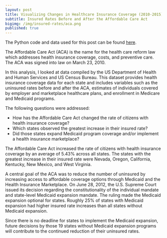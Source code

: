```yaml
---
layout: post
title: Visualizing Changes in Healthcare Insurance Coverage (2010-2015)
subtitle: Insured Rates Before and After the Affordable Care Act
bigimg: /img/insured-rates/aca.png
published: true
---
```


The Python code and data used for this post can be found <a href="https://nbviewer.jupyter.org/github/martyncisneros/visualizing_changes_insured_rates/blob/master/Healthcare%20Insurance%20Coverage.ipynb" target="_blank">here</a>.

The Affordable Care Act (ACA) is the name for the health care reform law which addresses health insurance coverage, costs, and preventive care. The ACA was signed into law on March 23, 2010.

In this analysis, I looked at data compiled by the US Department of Health and Human Services and US Census Bureau. This dataset provides health insurance coverage data for each state and includes variables such as the uninsured rates before and after the ACA, estimates of individuals covered by employer and marketplace healthcare plans, and enrollment in Medicare and Medicaid programs.

The following questions were addressed:

-  How has the Affordable Care Act changed the rate of citizens with health insurance coverage?
-  Which states observed the greatest increase in their insured rate?
-  Did those states expand Medicaid program coverage and/or implement a health insurance marketplace?

The Affordable Care Act increased the rate of citizens with health insurance coverage by an average of 5.43% across all states. The states with the greatest increase in their insured rate were Nevada, Oregon, California, Kentucky, New Mexico, and West Virginia.

A central goal of the ACA was to reduce the number of uninsured by increasing access to affordable coverage options through Medicaid and the Health Insurance Marketplace. On June 28, 2012, the U.S. Supreme Court issued its decision regarding the constitutionality of the individual mandate and state-level Medicaid expansion mandate. The ruling made the Medicaid expansion optional for states. Roughly 25% of states with Medicaid expansion had higher insured rate increases than all states without Medicaid expansion.

Since there is no deadline for states to implement the Medicaid expansion, future decisions by those 19 states without Medicaid expansion programs will contribute to the continued reduction of their uninsured rates.
